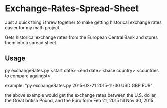 # Exchange-Rates-Spread-Sheet

Just a quick thing i threw together to make getting historical exchange rates easier for my math project. 

Gets historical exchange rates from the European Central Bank and stores them into a spread sheet.

## Usage

py exchangeRates.py \<start date> <end date\> \<base country> \<countries to compare againgst>

example: "py exchangeRates.py 2015-02-21 2015-11-30 USD GBP EUR"

the above example would get the exchange rates between the U.S. dollar, the Great british Pound, and the Euro form Feb 21, 2015 till Nov 30, 2015
